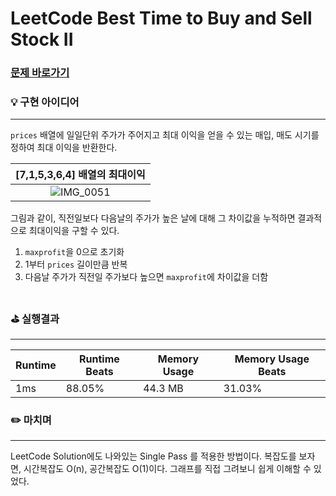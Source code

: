 # LeetCode Best Time to Buy and Sell Stock II
### [문제 바로가기](https://leetcode.com/explore/interview/card/top-interview-questions-easy/92/array/564/)

### 💡 구현 아이디어
---
`prices` 배열에 일일단위 주가가 주어지고 최대 이익을 얻을 수 있는 매입, 매도 시기를 정하여 최대 이익을 반환한다.

|                              [7,1,5,3,6,4] 배열의 최대이익                           |
| :------------------------------------------------------------------------------: |
| ![IMG_0051](https://user-images.githubusercontent.com/8343301/158069080-322a99f2-2ef2-4863-a15a-337d011f3311.jpg) |

그림과 같이, 직전일보다 다음날의 주가가 높은 날에 대해 그 차이값을 누적하면 결과적으로 최대이익을 구할 수 있다.<br/>
1. `maxprofit`을 0으로 초기화
2. 1부터 `prices` 길이만큼 반복 
3. 다음날 주가가 직전일 주가보다 높으면 `maxprofit`에 차이값을 더함 <br/><br/>


### ⛳️ 실행결과
---
| Runtime | Runtime Beats | Memory Usage | Memory Usage Beats |
| ------ | ------ | ------ | ------ |
|  1ms | 88.05% | 44.3 MB | 31.03% | <br/><br/>


### ✏️ 마치며
---
LeetCode Solution에도 나와있는 Single Pass 를 적용한 방법이다. 복잡도를 보자면, 시간복잡도 O(n), 공간복잡도 O(1)이다. 그래프를 직접 그려보니 쉽게 이해할 수 있었다.
